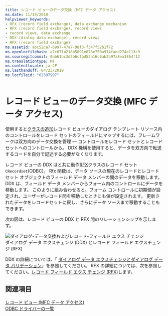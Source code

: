 ```yaml
---
title: レコード ビューのデータ交換 (MFC データ アクセス)
ms.date: 11/19/2018
helpviewer_keywords:
- RFX (record field exchange), data exchange mechanism
- RFX (record field exchange), record views
- record views, data exchange
- DDX (dialog data exchange), record views
- RFX (record field exchange)
ms.assetid: abc52ca7-6997-47a7-98f3-f347f52b1f72
ms.openlocfilehash: a7c6714218b5891e078e750a974faed274e113c9
ms.sourcegitcommit: 0ab61bc3d2b6cfbd52a16c6ab2b97a8ea1864f12
ms.translationtype: MT
ms.contentlocale: ja-JP
ms.lasthandoff: 04/23/2019
ms.locfileid: "62397997"
---
```

# <a name="data-exchange-for-record-views---mfc-data-access"></a>レコード ビューのデータ交換 (MFC データ アクセス)

使用すると[クラスの追加](../mfc/reference/adding-an-mfc-odbc-consumer.md)レコード ビューのダイアログ テンプレート リソース内のコントロールをレコード セットのフィールドにマップするには、フレームワークは双方向のデータ交換を管理 — コントロールをレコード セットとレコード セットへのコントロールから。 DDX 機構を使用すると、データを双方向で転送するコードを自分で記述する必要がなくなります。

レコード ビューの DDX はと共に動作[RFX](../data/odbc/record-field-exchange-rfx.md)クラスのレコード セット`CRecordset`(ODBC)。  Rfx 関数は、データ ソースの現在のレコードとレコード セット オブジェクトのフィールド データ メンバーの間のデータを移動します。 DDX は、フィールド データ メンバーからフォーム内のコントロールにデータを移動します。 このように組み合わせると、フォーム コントロールに初期値が設定され、ユーザーがレコード間を移動したときにも値が設定されます。 更新されたデータをレコードセットに戻し、さらにデータ ソースまで移動することもできます。

次の図は、レコード ビューの DDX と RFX 間のリレーションシップを示します。

![ダイアログ&#45;データ交換およびレコード&#45;フィールド エクス チェンジ](../data/media/vc37xt1.gif "ダイアログ&#45;データ交換およびレコード&#45;フィールド エクス チェンジ")<br/>
ダイアログ データ エクスチェンジ (DDX) とレコード フィールド エクスチェンジ (RFX)

DDX の詳細については、「 [ダイアログ データ エクスチェンジとダイアログ データ バリデーション](../mfc/dialog-data-exchange-and-validation.md)」を参照してください。 RFX の詳細については、次を参照してください。[レコード フィールド エクス チェンジ (RFX)](../data/odbc/record-field-exchange-rfx.md)します。

## <a name="see-also"></a>関連項目

[レコード ビュー (MFC データ アクセス)](../data/record-views-mfc-data-access.md)<br/>
[ODBC ドライバーの一覧](../data/odbc/odbc-driver-list.md)